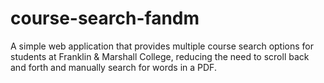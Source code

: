 # course-search-fandm

A simple web application that provides multiple course search options for students at Franklin & Marshall College, reducing the need to scroll back and forth and manually search for words in a PDF.